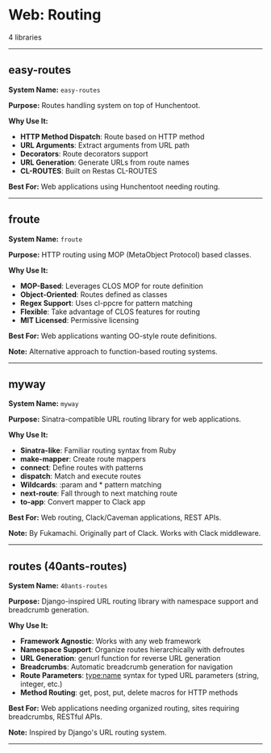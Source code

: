 # Web: Routing

4 libraries

---

## easy-routes

**System Name:** `easy-routes`

**Purpose:** Routes handling system on top of Hunchentoot.

**Why Use It:**
- **HTTP Method Dispatch**: Route based on HTTP method
- **URL Arguments**: Extract arguments from URL path
- **Decorators**: Route decorators support
- **URL Generation**: Generate URLs from route names
- **CL-ROUTES**: Built on Restas CL-ROUTES

**Best For:** Web applications using Hunchentoot needing routing.

---


## froute

**System Name:** `froute`

**Purpose:** HTTP routing using MOP (MetaObject Protocol) based classes.

**Why Use It:**
- **MOP-Based**: Leverages CLOS MOP for route definition
- **Object-Oriented**: Routes defined as classes
- **Regex Support**: Uses cl-ppcre for pattern matching
- **Flexible**: Take advantage of CLOS features for routing
- **MIT Licensed**: Permissive licensing

**Best For:** Web applications wanting OO-style route definitions.

**Note:** Alternative approach to function-based routing systems.

---


## myway

**System Name:** `myway`

**Purpose:** Sinatra-compatible URL routing library for web applications.

**Why Use It:**
- **Sinatra-like**: Familiar routing syntax from Ruby
- **make-mapper**: Create route mappers
- **connect**: Define routes with patterns
- **dispatch**: Match and execute routes
- **Wildcards**: :param and * pattern matching
- **next-route**: Fall through to next matching route
- **to-app**: Convert mapper to Clack app

**Best For:** Web routing, Clack/Caveman applications, REST APIs.

**Note:** By Fukamachi. Originally part of Clack. Works with Clack middleware.

---


## routes (40ants-routes)

**System Name:** `40ants-routes`

**Purpose:** Django-inspired URL routing library with namespace support and breadcrumb generation.

**Why Use It:**
- **Framework Agnostic**: Works with any web framework
- **Namespace Support**: Organize routes hierarchically with defroutes
- **URL Generation**: genurl function for reverse URL generation
- **Breadcrumbs**: Automatic breadcrumb generation for navigation
- **Route Parameters**: <type:name> syntax for typed URL parameters (string, integer, etc.)
- **Method Routing**: get, post, put, delete macros for HTTP methods

**Best For:** Web applications needing organized routing, sites requiring breadcrumbs, RESTful APIs.

**Note:** Inspired by Django's URL routing system.

---


